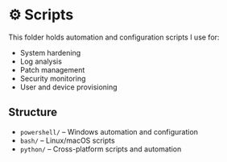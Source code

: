 # ⚙️ Scripts

This folder holds automation and configuration scripts I use for:

- System hardening
- Log analysis
- Patch management
- Security monitoring
- User and device provisioning

## Structure
- `powershell/` – Windows automation and configuration
- `bash/` – Linux/macOS scripts
- `python/` – Cross-platform scripts and automation
